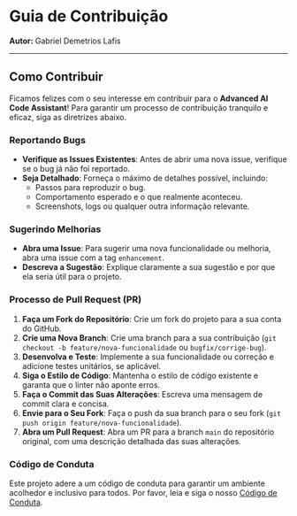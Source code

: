 # Guia de Contribuição

**Autor:** Gabriel Demetrios Lafis

---

## Como Contribuir

Ficamos felizes com o seu interesse em contribuir para o **Advanced AI Code Assistant**! Para garantir um processo de contribuição tranquilo e eficaz, siga as diretrizes abaixo.

### Reportando Bugs

- **Verifique as Issues Existentes**: Antes de abrir uma nova issue, verifique se o bug já não foi reportado.
- **Seja Detalhado**: Forneça o máximo de detalhes possível, incluindo:
  - Passos para reproduzir o bug.
  - Comportamento esperado e o que realmente aconteceu.
  - Screenshots, logs ou qualquer outra informação relevante.

### Sugerindo Melhorias

- **Abra uma Issue**: Para sugerir uma nova funcionalidade ou melhoria, abra uma issue com a tag `enhancement`.
- **Descreva a Sugestão**: Explique claramente a sua sugestão e por que ela seria útil para o projeto.

### Processo de Pull Request (PR)

1.  **Faça um Fork do Repositório**: Crie um fork do projeto para a sua conta do GitHub.
2.  **Crie uma Nova Branch**: Crie uma branch para a sua contribuição (`git checkout -b feature/nova-funcionalidade` ou `bugfix/corrige-bug`).
3.  **Desenvolva e Teste**: Implemente a sua funcionalidade ou correção e adicione testes unitários, se aplicável.
4.  **Siga o Estilo de Código**: Mantenha o estilo de código existente e garanta que o linter não aponte erros.
5.  **Faça o Commit das Suas Alterações**: Escreva uma mensagem de commit clara e concisa.
6.  **Envie para o Seu Fork**: Faça o push da sua branch para o seu fork (`git push origin feature/nova-funcionalidade`).
7.  **Abra um Pull Request**: Abra um PR para a branch `main` do repositório original, com uma descrição detalhada das suas alterações.

### Código de Conduta

Este projeto adere a um código de conduta para garantir um ambiente acolhedor e inclusivo para todos. Por favor, leia e siga o nosso [Código de Conduta](CODE_OF_CONDUCT.md).

